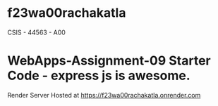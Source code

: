 # f23wa00rachakatla
CSIS - 44563 - A00
# WebApps-Assignment-09 Starter Code - express js is awesome.
Render Server Hosted at <https://f23wa00rachakatla.onrender.com>